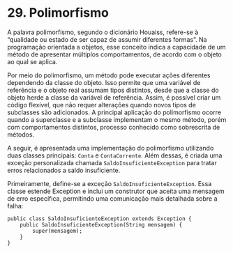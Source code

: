 # 29. Polimorfismo

A palavra polimorfismo, segundo o dicionário Houaiss, refere-se à “qualidade ou estado de ser capaz de assumir diferentes formas”. Na programação orientada a objetos, esse conceito indica a capacidade de um método de apresentar múltiplos comportamentos, de acordo com o objeto ao qual se aplica.

Por meio do polimorfismo, um método pode executar ações diferentes dependendo da classe do objeto. Isso permite que uma variável de referência e o objeto real assumam tipos distintos, desde que a classe do objeto herde a classe da variável de referência. Assim, é possível criar um código flexível, que não requer alterações quando novos tipos de subclasses são adicionados. A principal aplicação do polimorfismo ocorre quando a superclasse e a subclasse implementam o mesmo método, porém com comportamentos distintos, processo conhecido como sobrescrita de métodos.

A seguir, é apresentada uma implementação do polimorfismo utilizando duas classes principais: `Conta` e `ContaCorrente`. Além dessas, é criada uma exceção personalizada chamada `SaldoInsuficienteException` para tratar erros relacionados a saldo insuficiente.

Primeiramente, define-se a exceção `SaldoInsuficienteException`. Essa classe estende Exception e inclui um construtor que aceita uma mensagem de erro específica, permitindo uma comunicação mais detalhada sobre a falha:

```
public class SaldoInsuficienteException extends Exception {
    public SaldoInsuficienteException(String mensagem) {
        super(mensagem);
    }
}
```